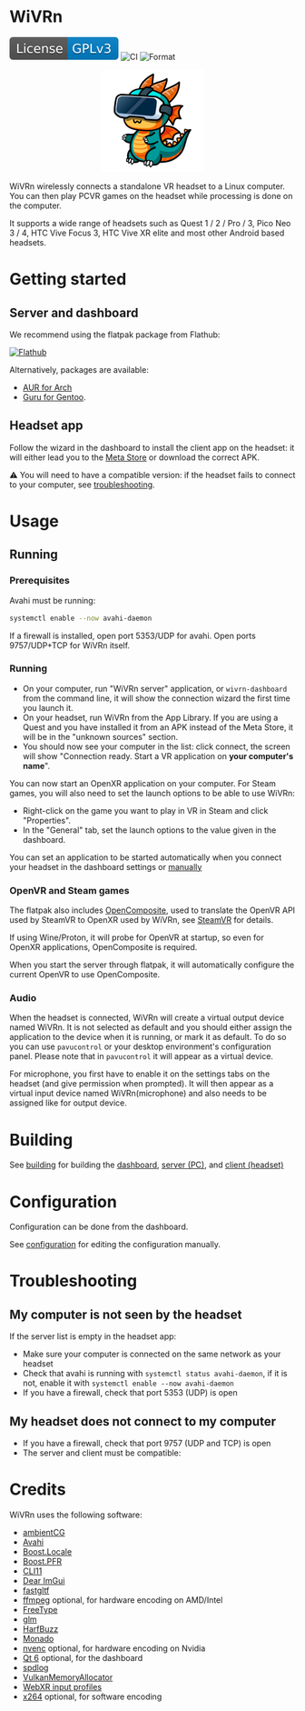 # WiVRn

[![License: GPL v3](images/License-GPLv3-blue.svg)](https://www.gnu.org/licenses/gpl-3.0) ![CI](https://github.com/WiVRn/WiVRn/workflows/Build/badge.svg) ![Format](https://github.com/WiVRn/WiVRn/workflows/Format/badge.svg)

<p align="center"><img src="images/wivrn.svg" width="180"></p>

WiVRn wirelessly connects a standalone VR headset to a Linux computer. You can then play PCVR games on the headset while processing is done on the computer.

It supports a wide range of headsets such as Quest 1 / 2 / Pro / 3, Pico Neo 3 / 4, HTC Vive Focus 3, HTC Vive XR elite and most other Android based headsets.

# Getting started


## Server and dashboard

We recommend using the flatpak package from Flathub:

[![Flathub](https://flathub.org/api/badge)](https://flathub.org/apps/io.github.wivrn.wivrn)

Alternatively, packages are available:
- [AUR for Arch](https://aur.archlinux.org/packages/wivrn-dashboard)
- [Guru for Gentoo](https://gitweb.gentoo.org/repo/proj/guru.git/tree/media-libs/wivrn).


## Headset app

Follow the wizard in the dashboard to install the client app on the headset: it will either lead you to the [Meta Store](https://www.meta.com/experiences/7959676140827574/) or download the correct APK.

⚠️ You will need to have a compatible version: if the headset fails to connect to your computer, see [troubleshooting](#troubleshooting).



# Usage

## Running

### Prerequisites
Avahi must be running:
```bash
systemctl enable --now avahi-daemon
```

If a firewall is installed, open port 5353/UDP for avahi.
Open ports 9757/UDP+TCP for WiVRn itself.

### Running
- On your computer, run "WiVRn server" application, or `wivrn-dashboard`  from the command line, it will show the connection wizard the first time you launch it.
- On your headset, run WiVRn from the App Library. If you are using a Quest and you have installed it from an APK instead of the Meta Store, it will be in the "unknown sources" section.
- You should now see your computer in the list: click connect, the screen will show "Connection ready. Start a VR application on **your computer's name**".

You can now start an OpenXR application on your computer. For Steam games, you will also need to set the launch options to be able to use WiVRn:
- Right-click on the game you want to play in VR in Steam and click "Properties".
- In the "General" tab, set the launch options to the value given in the dashboard.

You can set an application to be started automatically when you connect your headset in the dashboard settings or [manually](docs/configuration.md#application)

### OpenVR and Steam games

The flatpak also includes [OpenComposite](https://gitlab.com/znixian/OpenOVR/), used to translate the OpenVR API used by SteamVR to OpenXR used by WiVRn, see [SteamVR](docs/steamvr.md) for details.

If using Wine/Proton, it will probe for OpenVR at startup, so even for OpenXR applications, OpenComposite is required.

When you start the server through flatpak, it will automatically configure the current OpenVR to use OpenComposite.


### Audio
When the headset is connected, WiVRn will create a virtual output device named WiVRn. It is not selected as default and you should either assign the application to the device when it is running, or mark it as default. To do so you can use `pavucontrol` or your desktop environment's configuration panel. Please note that in `pavucontrol` it will appear as a virtual device.

For microphone, you first have to enable it on the settings tabs on the headset (and give permission when prompted). It will then appear as a virtual input device named WiVRn(microphone) and also needs to be assigned like for output device.


# Building

See [building](docs/building.md) for building the [dashboard](docs/building.md#dashboard), [server (PC)](docs/building.md#server-pc), and [client (headset)](docs/building.md#client-headset)


# Configuration
Configuration can be done from the dashboard.

See [configuration](docs/configuration.md) for editing the configuration manually.

# Troubleshooting

## My computer is not seen by the headset

If the server list is empty in the headset app:
- Make sure your computer is connected on the same network as your headset
- Check that avahi is running with `systemctl status avahi-daemon`, if it is not, enable it with `systemctl enable --now avahi-daemon`
- If you have a firewall, check that port 5353 (UDP) is open

## My headset does not connect to my computer
- If you have a firewall, check that port 9757 (UDP and TCP) is open
- The server and client must be compatible:



# Credits
WiVRn uses the following software:
- [ambientCG](https://ambientcg.com/)
- [Avahi](https://www.avahi.org/)
- [Boost.Locale](https://github.com/boostorg/locale)
- [Boost.PFR](https://github.com/boostorg/pfr)
- [CLI11](https://github.com/CLIUtils/CLI11)
- [Dear ImGui](https://github.com/ocornut/imgui)
- [fastgltf](https://github.com/spnda/fastgltf)
- [ffmpeg](https://ffmpeg.org/) optional, for hardware encoding on AMD/Intel
- [FreeType](https://freetype.org/)
- [glm](http://glm.g-truc.net/)
- [HarfBuzz](https://harfbuzz.github.io/)
- [Monado](https://monado.freedesktop.org/)
- [nvenc](https://developer.nvidia.com/nvidia-video-codec-sdk) optional, for hardware encoding on Nvidia
- [Qt 6](https://www.qt.io/) optional, for the dashboard
- [spdlog](https://github.com/gabime/spdlog)
- [VulkanMemoryAllocator](https://github.com/GPUOpen-LibrariesAndSDKs/VulkanMemoryAllocator)
- [WebXR input profiles](https://www.npmjs.com/package/@webxr-input-profiles/motion-controllers)
- [x264](https://www.videolan.org/developers/x264.html) optional, for software encoding
